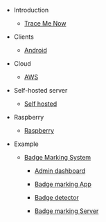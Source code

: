 - Introduction

  - [Trace Me Now](README.md)

- Clients

  - [Android](client/android/README.md)

- Cloud

  - [AWS](cloud/aws/README.md)

- Self-hosted server

    - [Self hosted](self-hosted/README.md) 
  
- Raspberry

  - [Raspberry](raspberry/README.md)

- Example

  - [Badge Marking System](example/badge-marking-system/README.md)

    - [Admin dashboard](example/badge-marking-system/admin-dashboard/README.md)

    - [Badge marking App](example/badge-marking-system/badge-marking-app/README.md)

    - [Badge detector](example/badge-marking-system/badge-detector/README.md)

    - [Badge marking Server](example/badge-marking-system/badge-marking-server/README.md)
